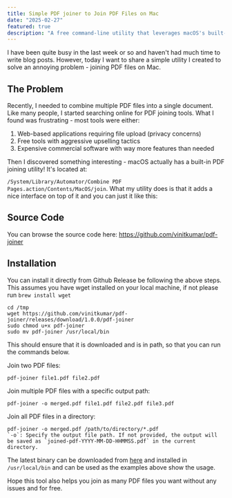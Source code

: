 ```yaml
---
title: Simple PDF joiner to Join PDF Files on Mac
date: "2025-02-27"
featured: true
description: "A free command-line utility that leverages macOS's built-in PDF joining capabilities without privacy concerns or upselling. Installation and usage instructions provided for combining multiple PDF files simply and efficiently."
---
```


I have been quite busy in the last week or so and haven't had much time to write blog posts. However, today I want to share a simple utility I created to solve an annoying problem - joining PDF files on Mac.

## The Problem

Recently, I needed to combine multiple PDF files into a single document. Like many people, I started searching online for PDF joining tools. What I found was frustrating - most tools were either:

1. Web-based applications requiring file upload (privacy concerns)
2. Free tools with aggressive upselling tactics
3. Expensive commercial software with way more features than needed

Then I discovered something interesting - macOS actually has a built-in PDF joining utility! It's located at:


`/System/Library/Automator/Combine PDF Pages.action/Contents/MacOS/join`. What my utility does is that it adds a nice interface on top of it and you can just it like this:


## Source Code

You can browse the source code here: https://github.com/vinitkumar/pdf-joiner

## Installation

You can install it directly from Github Release be following the above steps. This assumes you have wget installed
on your local machine, if not please run `brew install wget`

```
cd /tmp
wget https://github.com/vinitkumar/pdf-joiner/releases/download/1.0.0/pdf-joiner
sudo chmod u+x pdf-joiner
sudo mv pdf-joiner /usr/local/bin
```

This should ensure that it is downloaded and is in path, so that you can run the commands below.

Join two PDF files:
```
pdf-joiner file1.pdf file2.pdf
```

Join multiple PDF files with a specific output path:
```
pdf-joiner -o merged.pdf file1.pdf file2.pdf file3.pdf
```

Join all PDF files in a directory:
```
pdf-joiner -o merged.pdf /path/to/directory/*.pdf
`-o`: Specify the output file path. If not provided, the output will be saved as `joined-pdf-YYYY-MM-DD-HHMMSS.pdf` in the current directory.
```


The latest binary can be downloaded from [here](https://github.com/vinitkumar/pdf-joiner/releases/download/1.0.0/pdf-joiner) and installed in `/usr/local/bin` and can be used as the examples above show the usage.

Hope this tool also helps you join as many PDF files you want without any issues and for free.


